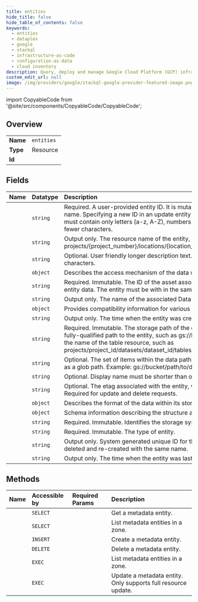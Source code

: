 ```yaml
---
title: entities
hide_title: false
hide_table_of_contents: false
keywords:
  - entities
  - dataplex
  - google    
  - stackql
  - infrastructure-as-code
  - configuration-as-data
  - cloud inventory
description: Query, deploy and manage Google Cloud Platform (GCP) infrastructure and resources using SQL
custom_edit_url: null
image: /img/providers/google/stackql-google-provider-featured-image.png
---
```


import CopyableCode from '@site/src/components/CopyableCode/CopyableCode';




## Overview
<table><tbody>
<tr><td><b>Name</b></td><td><code>entities</code></td></tr>
<tr><td><b>Type</b></td><td>Resource</td></tr>
<tr><td><b>Id</b></td><td><CopyableCode code="dataplex.entities" /></td></tr>
</tbody></table>

## Fields
| Name | Datatype | Description |
|:-----|:---------|:------------|
| <CopyableCode code="id" /> | `string` | Required. A user-provided entity ID. It is mutable, and will be used as the published table name. Specifying a new ID in an update entity request will override the existing value. The ID must contain only letters (a-z, A-Z), numbers (0-9), and underscores, and consist of 256 or fewer characters. |
| <CopyableCode code="name" /> | `string` | Output only. The resource name of the entity, of the form: projects/&#123;project_number&#125;/locations/&#123;location_id&#125;/lakes/&#123;lake_id&#125;/zones/&#123;zone_id&#125;/entities/&#123;id&#125;. |
| <CopyableCode code="description" /> | `string` | Optional. User friendly longer description text. Must be shorter than or equal to 1024 characters. |
| <CopyableCode code="access" /> | `object` | Describes the access mechanism of the data within its storage location. |
| <CopyableCode code="asset" /> | `string` | Required. Immutable. The ID of the asset associated with the storage location containing the entity data. The entity must be with in the same zone with the asset. |
| <CopyableCode code="catalogEntry" /> | `string` | Output only. The name of the associated Data Catalog entry. |
| <CopyableCode code="compatibility" /> | `object` | Provides compatibility information for various metadata stores. |
| <CopyableCode code="createTime" /> | `string` | Output only. The time when the entity was created. |
| <CopyableCode code="dataPath" /> | `string` | Required. Immutable. The storage path of the entity data. For Cloud Storage data, this is the fully-qualified path to the entity, such as gs://bucket/path/to/data. For BigQuery data, this is the name of the table resource, such as projects/project_id/datasets/dataset_id/tables/table_id. |
| <CopyableCode code="dataPathPattern" /> | `string` | Optional. The set of items within the data path constituting the data in the entity, represented as a glob path. Example: gs://bucket/path/to/data/**/*.csv. |
| <CopyableCode code="displayName" /> | `string` | Optional. Display name must be shorter than or equal to 256 characters. |
| <CopyableCode code="etag" /> | `string` | Optional. The etag associated with the entity, which can be retrieved with a GetEntity request. Required for update and delete requests. |
| <CopyableCode code="format" /> | `object` | Describes the format of the data within its storage location. |
| <CopyableCode code="schema" /> | `object` | Schema information describing the structure and layout of the data. |
| <CopyableCode code="system" /> | `string` | Required. Immutable. Identifies the storage system of the entity data. |
| <CopyableCode code="type" /> | `string` | Required. Immutable. The type of entity. |
| <CopyableCode code="uid" /> | `string` | Output only. System generated unique ID for the Entity. This ID will be different if the Entity is deleted and re-created with the same name. |
| <CopyableCode code="updateTime" /> | `string` | Output only. The time when the entity was last updated. |
## Methods
| Name | Accessible by | Required Params | Description |
|:-----|:--------------|:----------------|:------------|
| <CopyableCode code="projects_locations_lakes_zones_entities_get" /> | `SELECT` | <CopyableCode code="entitiesId, lakesId, locationsId, projectsId, zonesId" /> | Get a metadata entity. |
| <CopyableCode code="projects_locations_lakes_zones_entities_list" /> | `SELECT` | <CopyableCode code="lakesId, locationsId, projectsId, zonesId" /> | List metadata entities in a zone. |
| <CopyableCode code="projects_locations_lakes_zones_entities_create" /> | `INSERT` | <CopyableCode code="lakesId, locationsId, projectsId, zonesId" /> | Create a metadata entity. |
| <CopyableCode code="projects_locations_lakes_zones_entities_delete" /> | `DELETE` | <CopyableCode code="entitiesId, lakesId, locationsId, projectsId, zonesId" /> | Delete a metadata entity. |
| <CopyableCode code="_projects_locations_lakes_zones_entities_list" /> | `EXEC` | <CopyableCode code="lakesId, locationsId, projectsId, zonesId" /> | List metadata entities in a zone. |
| <CopyableCode code="projects_locations_lakes_zones_entities_update" /> | `EXEC` | <CopyableCode code="entitiesId, lakesId, locationsId, projectsId, zonesId" /> | Update a metadata entity. Only supports full resource update. |
